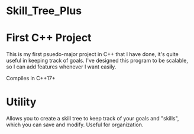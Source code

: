# Skill_Tree_Plus

# First C++ Project

This is my first psuedo-major project in C++ that I have done, it's quite useful in keeping track of goals. I've designed this program to be scalable, so I can add features whenever I want easily.

Compiles in C++17+

# Utility

Allows you to create a skill tree to keep track of your goals and "skills", which you can save and modify. Useful for organization.
